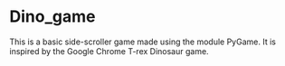 # Dino_game
This is a basic side-scroller game made using the module PyGame. It is inspired by the Google Chrome T-rex Dinosaur game.
